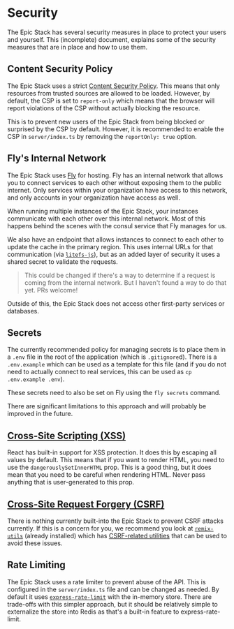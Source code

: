 # Security

The Epic Stack has several security measures in place to protect your users and
yourself. This (incomplete) document, explains some of the security measures
that are in place and how to use them.

## Content Security Policy

The Epic Stack uses a strict
[Content Security Policy](https://developer.mozilla.org/en-US/docs/Web/HTTP/CSP).
This means that only resources from trusted sources are allowed to be loaded.
However, by default, the CSP is set to `report-only` which means that the
browser will report violations of the CSP without actually blocking the
resource.

This is to prevent new users of the Epic Stack from being blocked or surprised
by the CSP by default. However, it is recommended to enable the CSP in
`server/index.ts` by removing the `reportOnly: true` option.

## Fly's Internal Network

The Epic Stack uses [Fly](https://fly.io) for hosting. Fly has an internal
network that allows you to connect services to each other without exposing them
to the public internet. Only services within your organization have access to
this network, and only accounts in your organization have access as well.

When running multiple instances of the Epic Stack, your instances communicate
with each other over this internal network. Most of this happens behind the
scenes with the consul service that Fly manages for us.

We also have an endpoint that allows instances to connect to each other to
update the cache in the primary region. This uses internal URLs for that
communication (via [`litefs-js`](https://github.com/fly-apps/litefs-js)), but as
an added layer of security it uses a shared secret to validate the requests.

> This could be changed if there's a way to determine if a request is coming
> from the internal network. But I haven't found a way to do that yet. PRs
> welcome!

Outside of this, the Epic Stack does not access other first-party services or
databases.

## Secrets

The currently recommended policy for managing secrets is to place them in a
`.env` file in the root of the application (which is `.gitignore`d). There is a
`.env.example` which can be used as a template for this file (and if you do not
need to actually connect to real services, this can be used as
`cp .env.example .env`).

These secrets need to also be set on Fly using the `fly secrets` command.

There are significant limitations to this approach and will probably be improved
in the future.

## [Cross-Site Scripting (XSS)](https://developer.mozilla.org/en-US/docs/Glossary/Cross-site_scripting)

React has built-in support for XSS protection. It does this by escaping all
values by default. This means that if you want to render HTML, you need to use
the `dangerouslySetInnerHTML` prop. This is a good thing, but it does mean that
you need to be careful when rendering HTML. Never pass anything that is
user-generated to this prop.

## [Cross-Site Request Forgery (CSRF)](https://developer.mozilla.org/en-US/docs/Glossary/CSRF)

There is nothing currently built-into the Epic Stack to prevent CSRF attacks
currently. If this is a concern for you, we recommend you look at
[`remix-utils`](https://github.com/sergiodxa/remix-utils) (already installed)
which has
[CSRF-related utilities](https://github.com/sergiodxa/remix-utils#csrf) that can
be used to avoid these issues.

## Rate Limiting

The Epic Stack uses a rate limiter to prevent abuse of the API. This is
configured in the `server/index.ts` file and can be changed as needed. By
default it uses [`express-rate-limit`](https://npm.im/express-rate-limit) with
the in-memory store. There are trade-offs with this simpler approach, but it
should be relatively simple to externalize the store into Redis as that's a
built-in feature to express-rate-limit.
